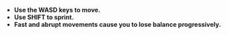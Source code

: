 - **Use the WASD keys to move.**
- **Use SHIFT to sprint.**
- **Fast and abrupt movements cause you to lose balance progressively.**